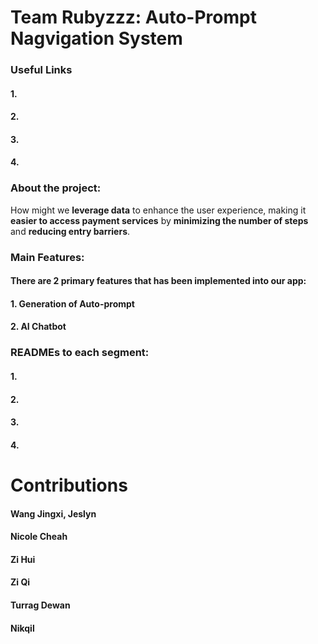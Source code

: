 # Team Rubyzzz: Auto-Prompt Nagvigation System 
### Useful Links
#### 1. 
#### 2. 
#### 3.
#### 4. 

### About the project:
How might we **leverage data** to enhance the user experience, making it **easier to access payment services** by **minimizing the number of steps** and **reducing entry barriers**.

### Main Features:
#### There are 2 primary features that has been implemented into our app:
#### 1. Generation of Auto-prompt
#### 2. AI Chatbot

### READMEs to each segment:
#### 1. 
#### 2. 
#### 3.
#### 4. 

# Contributions
#### Wang Jingxi, Jeslyn 
#### Nicole Cheah 
#### Zi Hui
#### Zi Qi
#### Turrag Dewan
#### Nikqil 
